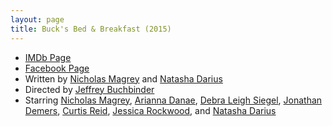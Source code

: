 ```yaml
---
layout: page
title: Buck's Bed & Breakfast (2015)
---
```


 * [IMDb Page]
 * [Facebook Page]
 * Written by [Nicholas Magrey] and [Natasha Darius]
 * Directed by [Jeffrey Buchbinder]
 * Starring [Nicholas Magrey], [Arianna Danae], [Debra Leigh Siegel], [Jonathan Demers], [Curtis Reid], [Jessica Rockwood], and [Natasha Darius]

  [IMDb Page]: http://www.imdb.com/title/tt4874830/
  [Facebook Page]: #
  [Arianna Danae]: http://www.imdb.com/name/nm4622549/
  [Curtis Reid]: http://www.imdb.com/name/nm4840208/
  [Debra Leigh Siegel]: http://www.imdb.com/name/nm6562106/
  [Jeffrey Buchbinder]: http://www.imdb.com/name/nm5283658/
  [Jessica Rockwood]: http://www.imdb.com/name/nm4562425/
  [Jonathan Demers]: http://www.imdb.com/name/nm6562104/
  [Natasha Darius]: http://www.imdb.com/name/nm5720821/
  [Nicholas Magrey]: http://www.imdb.com/name/nm3895408/

